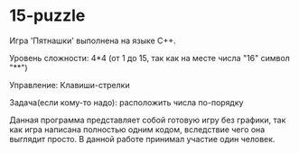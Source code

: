 # 15-puzzle
Игра 'Пятнашки' выполнена на языке С++. 

Уровень сложности: 4*4 (от 1 до 15, так как на месте числа "16" символ "**") 

Управление: Клавиши-стрелки

Задача(если кому-то надо): расположить числа по-порядку

Данная программа представляет собой готовую игру без графики, так как игра написана полностью одним кодом, вследствие чего она выглядит просто. В данной работе принимал участие один человек. 
